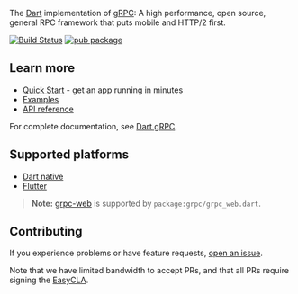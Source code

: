 The [Dart][] implementation of [gRPC][]: A high performance, open source,
general RPC framework that puts mobile and HTTP/2 first.

[![Build Status](https://travis-ci.org/grpc/grpc-dart.svg?branch=master)](https://travis-ci.org/grpc/grpc-dart)
[![pub package](https://img.shields.io/pub/v/grpc.svg)](https://pub.dev/packages/grpc)


## Learn more

- [Quick Start][] - get an app running in minutes
- [Examples][]
- [API reference][]

For complete documentation, see [Dart gRPC][].

## Supported platforms

- [Dart native](https://dart.dev/platforms)
- [Flutter](https://flutter.dev)

> **Note:** [grpc-web][] is supported by `package:grpc/grpc_web.dart`.

## Contributing

If you experience problems or have feature requests, [open an issue][].

Note that we have limited bandwidth to accept PRs, and that all PRs require signing the [EasyCLA](https://lfcla.com).

[API reference]: https://grpc.io/docs/languages/dart/api
[Dart]: https://dart.dev
[Dart gRPC]: https://grpc.io/docs/languages/dart
[Examples]: example
[gRPC]: https://grpc.io
[grpc-web]: https://github.com/grpc/grpc-web
[Quick Start]: https://grpc.io/docs/languages/dart/quickstart
[open an issue]: https://github.com/dart-lang/grpc-dart/issues/new
